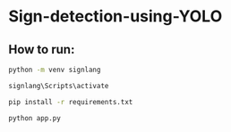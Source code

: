 # Sign-detection-using-YOLO

## How to run:

```bash
python -m venv signlang
```

```bash
signlang\Scripts\activate
```

```bash
pip install -r requirements.txt
```

```bash
python app.py
```